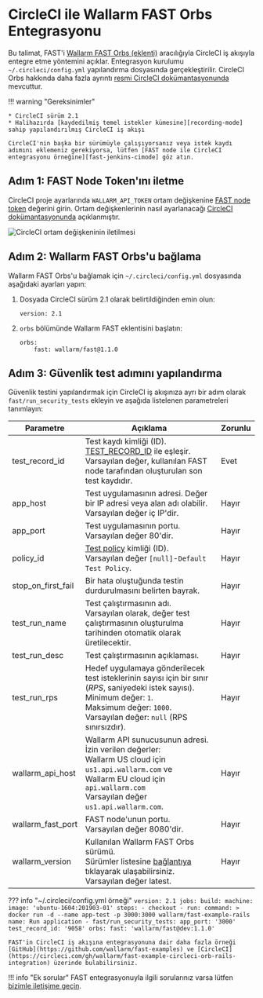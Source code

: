 [fast-jenkins-cimode]:          ./examples/jenkins-cimode.md
[fast-ci-mode-test]:            ../ci-mode-testing.md#environment-variables-in-recording-mode
[recording-mode]:               ci-mode-recording.md
[fast-node-token]:              ../operations/create-node.md
[circleci-set-env-var]:         https://circleci.com/docs/2.0/env-vars/#setting-an-environment-variable-in-a-project
[circleci-example-env-var]:     ../../images/fast/poc/common/examples/circleci-cimode/circleci-env-var-example.png
[circleci-fast-plugin]:         https://circleci.com/orbs/registry/orb/wallarm/fast
[circleci-using-orbs]:          https://circleci.com/docs/2.0/using-orbs/
[mail-to-us]:                   mailto:support@wallarm.com

# CircleCI ile Wallarm FAST Orbs Entegrasyonu

Bu talimat, FAST'i [Wallarm FAST Orbs (eklenti)][circleci-fast-plugin] aracılığıyla CircleCI iş akışıyla entegre etme yöntemini açıklar. Entegrasyon kurulumu `~/.circleci/config.yml` yapılandırma dosyasında gerçekleştirilir. CircleCI Orbs hakkında daha fazla ayrıntı [resmi CircleCI dokümantasyonunda][circleci-using-orbs] mevcuttur.

!!! warning "Gereksinimler"

    * CircleCI sürüm 2.1
    * Halihazırda [kaydedilmiş temel istekler kümesine][recording-mode] sahip yapılandırılmış CircleCI iş akışı
    
    CircleCI'nin başka bir sürümüyle çalışıyorsanız veya istek kaydı adımını eklemeniz gerekiyorsa, lütfen [FAST node ile CircleCI entegrasyonu örneğine][fast-jenkins-cimode] göz atın.

## Adım 1: FAST Node Token'ını iletme

CircleCI proje ayarlarında `WALLARM_API_TOKEN` ortam değişkenine [FAST node token][fast-node-token] değerini girin. Ortam değişkenlerinin nasıl ayarlanacağı [CircleCI dokümantasyonunda][circleci-set-env-var] açıklanmıştır.

![CircleCI ortam değişkeninin iletilmesi][circleci-example-env-var]

## Adım 2: Wallarm FAST Orbs'u bağlama

Wallarm FAST Orbs'u bağlamak için `~/.circleci/config.yml` dosyasında aşağıdaki ayarları yapın:

1. Dosyada CircleCI sürüm 2.1 olarak belirtildiğinden emin olun:

    ```
    version: 2.1
    ```
2. `orbs` bölümünde Wallarm FAST eklentisini başlatın:

    ```
    orbs:
        fast: wallarm/fast@1.1.0
    ```

## Adım 3: Güvenlik test adımını yapılandırma

Güvenlik testini yapılandırmak için CircleCI iş akışınıza ayrı bir adım olarak `fast/run_security_tests` ekleyin ve aşağıda listelenen parametreleri tanımlayın:

| Parametre | Açıklama | Zorunlu |
| ---------| ---------|--------------- |
| test_record_id | Test kaydı kimliği (ID). [TEST_RECORD_ID](ci-mode-testing.md#environment-variables-in-testing-mode) ile eşleşir.<br>Varsayılan değer, kullanılan FAST node tarafından oluşturulan son test kaydıdır. | Evet |
| app_host | Test uygulamasının adresi. Değer bir IP adresi veya alan adı olabilir.<br>Varsayılan değer iç IP'dir. | Hayır |
| app_port | Test uygulamasının portu.<br>Varsayılan değer 80'dir. | Hayır |
| policy_id | [Test policy](../operations/test-policy/overview.md) kimliği (ID).<br>Varsayılan değer `[null]`-`Default Test Policy`. | Hayır |
| stop_on_first_fail | Bir hata oluştuğunda testin durdurulmasını belirten bayrak. | Hayır |
| test_run_name | Test çalıştırmasının adı.<br>Varsayılan olarak, değer test çalıştırmasının oluşturulma tarihinden otomatik olarak üretilecektir. | Hayır |
| test_run_desc | Test çalıştırmasının açıklaması. | Hayır |
| test_run_rps | Hedef uygulamaya gönderilecek test isteklerinin sayısı için bir sınır (*RPS*, saniyedeki istek sayısı).<br>Minimum değer: `1`.<br>Maksimum değer: `1000`.<br>Varsayılan değer: `null` (RPS sınırsızdır). | Hayır |
| wallarm_api_host | Wallarm API sunucusunun adresi. <br>İzin verilen değerler: <br>Wallarm US cloud için `us1.api.wallarm.com` ve <br>Wallarm EU cloud için `api.wallarm.com`<br>Varsayılan değer `us1.api.wallarm.com`. | Hayır |
| wallarm_fast_port | FAST node'unun portu.<br>Varsayılan değer 8080'dir. | Hayır |
| wallarm_version | Kullanılan Wallarm FAST Orbs sürümü.<br>Sürümler listesine [bağlantıya][circleci-fast-plugin] tıklayarak ulaşabilirsiniz.<br>Varsayılan değer latest. | Hayır |

??? info "~/.circleci/config.yml örneği"
    ```
    version: 2.1
    jobs:
      build:
        machine:
          image: 'ubuntu-1604:201903-01'
        steps:
          - checkout
          - run:
              command: >
                docker run -d --name app-test -p 3000:3000
                wallarm/fast-example-rails
              name: Run application
          - fast/run_security_tests:
              app_port: '3000'
              test_record_id: '9058'
    orbs:
      fast: 'wallarm/fast@dev:1.1.0'
    ```

    FAST'in CircleCI iş akışına entegrasyonuna dair daha fazla örneği [GitHub](https://github.com/wallarm/fast-examples) ve [CircleCI](https://circleci.com/gh/wallarm/fast-example-circleci-orb-rails-integration) üzerinde bulabilirsiniz.

!!! info "Ek sorular"
    FAST entegrasyonuyla ilgili sorularınız varsa lütfen [bizimle iletişime geçin][mail-to-us].